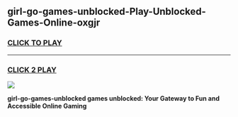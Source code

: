 
## girl-go-games-unblocked-Play-Unblocked-Games-Online-oxgjr
<h3>
<a href="https://premium76.site?title=girl-go-games-unblocked&ref=24A">CLICK TO PLAY</a></h3>
<hr>

<h3>
<a href="https://premium76.site?title=girl-go-games-unblocked&ref=24A">CLICK 2 PLAY</a>
  
</h3>

<a href="https://premium76.site?title=girl-go-games-unblocked&ref=24A"><img src="https://clearcache.store/games.png"></a>


**girl-go-games-unblocked games unblocked: Your Gateway to Fun and Accessible Online Gaming**
